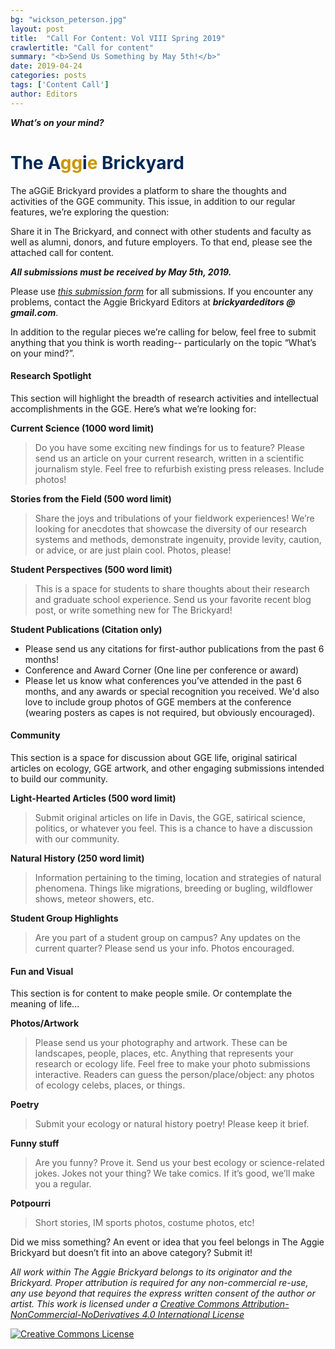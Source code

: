 ```yaml
---
bg: "wickson_peterson.jpg"
layout: post
title:  "Call For Content: Vol VIII Spring 2019"
crawlertitle: "Call for content"
summary: "<b>Send Us Something by May 5th!</b>"
date: 2019-04-24
categories: posts
tags: ['Content Call']
author: Editors
---
```

**_What’s on your mind?_**

# <font color="#002855">The A</font><font color="#C99700">gg</font><font color="#002855">i</font><font color="#C99700">e</font><font color="#002855"> Brickyard</font>

The aGGiE Brickyard provides a platform to share the thoughts and activities of the GGE community. This issue, in addition to our regular features, we’re exploring the question:

Share it in The Brickyard, and connect with other students and faculty as well as alumni, donors, and future employers. To that end, please see the attached call for content.

__*All submissions must be received by May 5th, 2019.*__  

Please use [_*this submission form*_](https://docs.google.com/forms/d/e/1FAIpQLSdNVxWXlcDyvp8kfgLxzR5ox8_SUOQSplcUyMtnMYH68inw1Q/viewform) for all submissions. If you encounter any problems, contact the Aggie Brickyard Editors at **_brickyardeditors @ gmail.com_**.

In addition to the regular pieces we’re calling for below, feel free to submit anything that you think is worth reading-- particularly on the topic “What’s on your mind?”.

#### Research Spotlight

This section will highlight the breadth of research activities and intellectual accomplishments in the GGE. Here’s what we’re looking for:

**Current Science (1000 word limit)**

 > Do you have some exciting new findings for us to feature? Please send us an article on your current research, written in a scientific journalism style. Feel free to refurbish existing press releases. Include photos!

**Stories from the Field (500 word limit)**

 > Share the joys and tribulations of your fieldwork experiences! We’re looking for anecdotes that showcase the diversity of our research systems and methods, demonstrate ingenuity, provide levity, caution, or advice, or are just plain cool. Photos, please!

**Student Perspectives (500 word limit)**

 > This is a space for students to share thoughts about their research and graduate school experience. Send us your favorite recent blog post, or write something new for The Brickyard!

**Student Publications (Citation only)**

 - Please send us any citations for first-author publications from the past 6 months!
 - Conference and Award Corner (One line per conference or award)
 - Please let us know what conferences you’ve attended in the past 6 months, and any awards or special recognition you received. We'd also love to include group photos of GGE members at the conference (wearing posters as capes is not required, but obviously encouraged).

#### Community

This section is a space for discussion about GGE life, original satirical articles on ecology, GGE artwork, and other engaging submissions intended to build our community.

**Light-Hearted Articles (500 word limit)**

 > Submit original articles on life in Davis, the GGE, satirical science, politics, or whatever you feel. This is a chance to have a discussion with our community.

**Natural History (250 word limit)**

 > Information pertaining to the timing, location and strategies of natural phenomena. Things like migrations, breeding or bugling, wildflower shows, meteor showers, etc.

**Student Group Highlights**

 > Are you part of a student group on campus? Any updates on the current quarter? Please send us your info. Photos encouraged.

#### Fun and Visual

This section is for content to make people smile. Or contemplate the meaning of life...

**Photos/Artwork**

 > Please send us your photography and artwork. These can be landscapes, people, places, etc. Anything that represents your research or ecology life. Feel free to make your photo submissions interactive. Readers can guess the person/place/object: any photos of ecology celebs, places, or things.

**Poetry**

 > Submit your ecology or natural history poetry! Please keep it brief.

**Funny stuff**

 > Are you funny? Prove it. Send us your best ecology or science-related jokes. Jokes not your thing? We take comics. If it’s good, we’ll make you a regular.

**Potpourri**

 > Short stories, IM sports photos, costume photos, etc!


Did we miss something? An event or idea that you feel belongs in The Aggie Brickyard but doesn’t fit into an above category? Submit it!


*All work within The Aggie Brickyard belongs to its originator and the Brickyard. Proper attribution is required for any non-commercial re-use, any use beyond that requires the express written consent of the author or artist. This <span xmlns:dct="http://purl.org/dc/terms/" href="http://purl.org/dc/dcmitype/Text" rel="dct:type">work</span> is licensed under a <a rel="license" href="http://creativecommons.org/licenses/by-nc-nd/4.0/">Creative Commons Attribution-NonCommercial-NoDerivatives 4.0 International License</a>*

<a rel="license" href="http://creativecommons.org/licenses/by-nc-nd/4.0/"><img alt="Creative Commons License" style="border-width:0" src="https://i.creativecommons.org/l/by-nc-nd/4.0/88x31.png" /></a><br />

